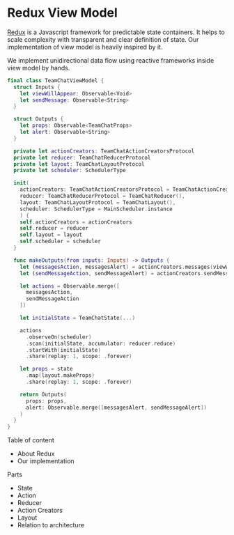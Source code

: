 # Redux View Model

[Redux](https://redux.js.org) is a Javascript framework for predictable state containers. It helps to scale complexity with transparent and clear definition of state. Our implementation of view model is heavily inspired by it.

We implement unidirectional data flow using reactive frameworks inside view model by hands.
```swift
final class TeamChatViewModel {
  struct Inputs {
    let viewWillAppear: Observable<Void>
    let sendMessage: Observable<String>
  }

  struct Outputs {
    let props: Observable<TeamChatProps>
    let alert: Observable<String>
  }

  private let actionCreators: TeamChatActionCreatorsProtocol
  private let reducer: TeamChatReducerProtocol
  private let layout: TeamChatLayoutProtocol
  private let scheduler: SchedulerType

  init(
    actionCreators: TeamChatActionCreatorsProtocol = TeamChatActionCreators(),
    reducer: TeamChatReducerProtocol = TeamChatReducer(),
    layout: TeamChatLayoutProtocol = TeamChatLayout(),
    scheduler: SchedulerType = MainScheduler.instance
    ) { 
    self.actionCreators = actionCreators
    self.reducer = reducer
    self.layout = layout
    self.scheduler = scheduler
  }

  func makeOutputs(from inputs: Inputs) -> Outputs {
    let (messagesAction, messagesAlert) = actionCreators.messages(viewWillAppear: inputs.viewWillAppear)
    let (sendMessageAction, sendMessageAlert) = actionCreators.sendMessage(sendMessage: inputs.sendMessage)

    let actions = Observable.merge([
      messagesAction,
      sendMessageAction
    ])

    let initialState = TeamChatState(...)

    actions
      .observeOn(scheduler)
      .scan(initialState, accumulator: reducer.reduce)
      .startWith(initialState)
      .share(replay: 1, scope: .forever)

    let props = state
      .map(layout.makeProps)
      .share(replay: 1, scope: .forever)

    return Outputs(
      props: props,
      alert: Observable.merge([messagesAlert, sendMessageAlert])
    )
  }
}
```

Table of content
- About Redux
- Our implementation

Parts
- State
- Action
- Reducer
- Action Creators
- Layout
- Relation to architecture

